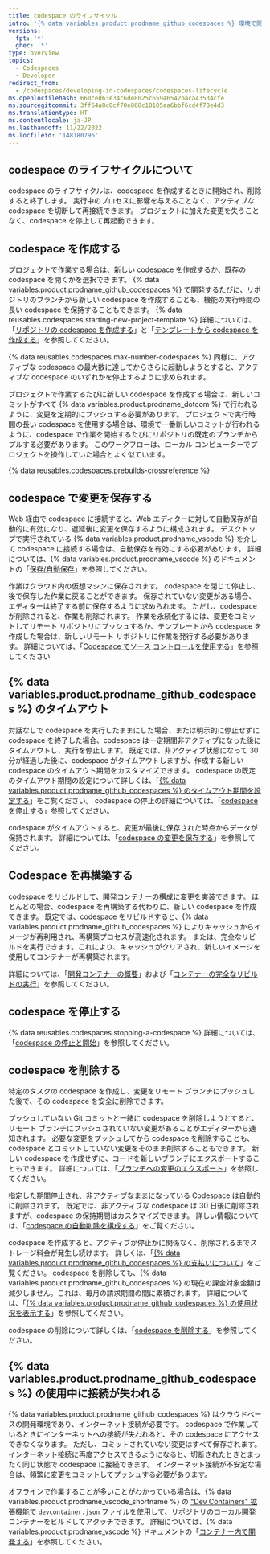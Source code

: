 ```yaml
---
title: codespace のライフサイクル
intro: '{% data variables.product.prodname_github_codespaces %} 環境で開発し、codespace のライフサイクル全体にわたってデータを維持できます。'
versions:
  fpt: '*'
  ghec: '*'
type: overview
topics:
  - Codespaces
  - Developer
redirect_from:
  - /codespaces/developing-in-codespaces/codespaces-lifecycle
ms.openlocfilehash: 660ced63e34c6de8025c65946542baca43534cfe
ms.sourcegitcommit: 3ff64a8c8cf70e868c10105aa6bbf6cd4f78e4d3
ms.translationtype: HT
ms.contentlocale: ja-JP
ms.lasthandoff: 11/22/2022
ms.locfileid: '148180796'
---
```

## codespace のライフサイクルについて

codespace のライフサイクルは、codespace を作成するときに開始され、削除すると終了します。 実行中のプロセスに影響を与えることなく、アクティブな codespace を切断して再接続できます。 プロジェクトに加えた変更を失うことなく、codespace を停止して再起動できます。

## codespace を作成する

プロジェクトで作業する場合は、新しい codespace を作成するか、既存の codespace を開くかを選択できます。 {% data variables.product.prodname_github_codespaces %} で開発するたびに、リポジトリのブランチから新しい codespace を作成することも、機能の実行時間の長い codespace を保持することもできます。 {% data reusables.codespaces.starting-new-project-template %} 詳細については、「[リポジトリの codespace を作成する](/codespaces/developing-in-codespaces/creating-a-codespace-for-a-repository)」と「[テンプレートから codespace を作成する](/codespaces/developing-in-codespaces/creating-a-codespace-from-a-template)」を参照してください。

{% data reusables.codespaces.max-number-codespaces %} 同様に、アクティブな codespace の最大数に達してからさらに起動しようとすると、アクティブな codespace のいずれかを停止するように求められます。

プロジェクトで作業するたびに新しい codespace を作成する場合は、新しいコミットがすべて {% data variables.product.prodname_dotcom %} で行われるように、変更を定期的にプッシュする必要があります。 プロジェクトで実行時間の長い codespace を使用する場合は、環境で一番新しいコミットが行われるように、codespace で作業を開始するたびにリポジトリの既定のブランチからプルする必要があります。 このワークフローは、ローカル コンピューターでプロジェクトを操作していた場合とよく似ています。 

{% data reusables.codespaces.prebuilds-crossreference %}

## codespace で変更を保存する

Web 経由で codespace に接続すると、Web エディターに対して自動保存が自動的に有効になり、遅延後に変更を保存するように構成されます。 デスクトップで実行されている {% data variables.product.prodname_vscode %} を介して codespace に接続する場合は、自動保存を有効にする必要があります。 詳細については、{% data variables.product.prodname_vscode %} のドキュメントの「[保存/自動保存](https://code.visualstudio.com/docs/editor/codebasics#_save-auto-save)」を参照してください。

作業はクラウド内の仮想マシンに保存されます。 codespace を閉じて停止し、後で保存した作業に戻ることができます。 保存されていない変更がある場合、エディターは終了する前に保存するように求められます。 ただし、codespace が削除されると、作業も削除されます。 作業を永続化するには、変更をコミットしてリモート リポジトリにプッシュするか、テンプレートから codespace を作成した場合は、新しいリモート リポジトリに作業を発行する必要があります。 詳細については、「[Codespace でソース コントロールを使用する](/codespaces/developing-in-codespaces/using-source-control-in-your-codespace)」を参照してください

## {% data variables.product.prodname_github_codespaces %} のタイムアウト

対話なしで codespace を実行したままにした場合、または明示的に停止せずに codespace を終了した場合、codespace は一定期間非アクティブになった後にタイムアウトし、実行を停止します。 既定では、非アクティブ状態になって 30 分が経過した後に、codespace がタイムアウトしますが、作成する新しい codespace のタイムアウト期間をカスタマイズできます。 codespace の既定のタイムアウト期間の設定について詳しくは、「[{% data variables.product.prodname_github_codespaces %} のタイムアウト期間を設定する](/codespaces/customizing-your-codespace/setting-your-timeout-period-for-github-codespaces)」をご覧ください。 codespace の停止の詳細については、「[codespace を停止する](#stopping-a-codespace)」参照してください。

codespace がタイムアウトすると、変更が最後に保存された時点からデータが保持されます。 詳細については、「[codespace の変更を保存する](#saving-changes-in-a-codespace)」を参照してください。

## Codespace を再構築する

codespace をリビルドして、開発コンテナーの構成に変更を実装できます。 ほとんどの場合、codespace を再構築する代わりに、新しい codespace を作成できます。 既定では、codespace をリビルドすると、{% data variables.product.prodname_github_codespaces %} によりキャッシュからイメージが再利用され、再構築プロセスが高速化されます。 または、完全なリビルドを実行できます。これにより、キャッシュがクリアされ、新しいイメージを使用してコンテナーが再構築されます。

詳細については、「[開発コンテナーの概要](/codespaces/setting-up-your-project-for-codespaces/introduction-to-dev-containers#applying-configuration-changes-to-a-codespace)」および「[コンテナーの完全なリビルドの実行](/codespaces/codespaces-reference/performing-a-full-rebuild-of-a-container)」を参照してください。

## codespace を停止する

{% data reusables.codespaces.stopping-a-codespace %} 詳細については、「[codespace の停止と開始](/codespaces/developing-in-codespaces/stopping-and-starting-a-codespace)」を参照してください。

## codespace を削除する

特定のタスクの codespace を作成し、変更をリモート ブランチにプッシュした後で、その codespace を安全に削除できます。

プッシュしていない Git コミットと一緒に codespace を削除しようとすると、リモート ブランチにプッシュされていない変更があることがエディターから通知されます。 必要な変更をプッシュしてから codespace を削除することも、codespace とコミットしていない変更をそのまま削除することもできます。 新しい codespace を作成せずに、コードを新しいブランチにエクスポートすることもできます。 詳細については、「[ブランチへの変更のエクスポート](/codespaces/troubleshooting/exporting-changes-to-a-branch)」を参照してください。

指定した期間停止され、非アクティブなままになっている Codespace は自動的に削除されます。 既定では、非アクティブな codespace は 30 日後に削除されますが、codespace の保持期間はカスタマイズできます。 詳しい情報については、「[codespace の自動削除を構成する](/codespaces/customizing-your-codespace/configuring-automatic-deletion-of-your-codespaces)」をご覧ください。

codespace を作成すると、アクティブか停止かに関係なく、削除されるまでストレージ料金が発生し続けます。 詳しくは、「[{% data variables.product.prodname_github_codespaces %} の支払いについて](/billing/managing-billing-for-github-codespaces/about-billing-for-github-codespaces#billing-for-storage-usage)」をご覧ください。 codespace を削除しても、{% data variables.product.prodname_github_codespaces %} の現在の課金対象金額は減少しません。これは、毎月の請求期間の間に累積されます。 詳細については、「[{% data variables.product.prodname_github_codespaces %} の使用状況を表示する](/billing/managing-billing-for-github-codespaces/viewing-your-github-codespaces-usage)」を参照してください。

codespace の削除について詳しくは、「[codespace を削除する](/codespaces/developing-in-codespaces/deleting-a-codespace)」を参照してください。

## {% data variables.product.prodname_github_codespaces %} の使用中に接続が失われる

{% data variables.product.prodname_github_codespaces %} はクラウドベースの開発環境であり、インターネット接続が必要です。 codespace で作業しているときにインターネットへの接続が失われると、その codespace にアクセスできなくなります。 ただし、コミットされていない変更はすべて保存されます。 インターネット接続に再度アクセスできるようになると、切断されたときとまったく同じ状態で codespace に接続できます。 インターネット接続が不安定な場合は、頻繁に変更をコミットしてプッシュする必要があります。

オフラインで作業することが多いことがわかっている場合は、{% data variables.product.prodname_vscode_shortname %} の ["Dev Containers" 拡張機能](https://marketplace.visualstudio.com/items?itemName=ms-vscode-remote.remote-containers)で `devcontainer.json` ファイルを使用して、リポジトリのローカル開発コンテナーをビルドしてアタッチできます。 詳細については、{% data variables.product.prodname_vscode %} ドキュメントの「[コンテナー内で開発する](https://code.visualstudio.com/docs/remote/containers)」を参照してください。
